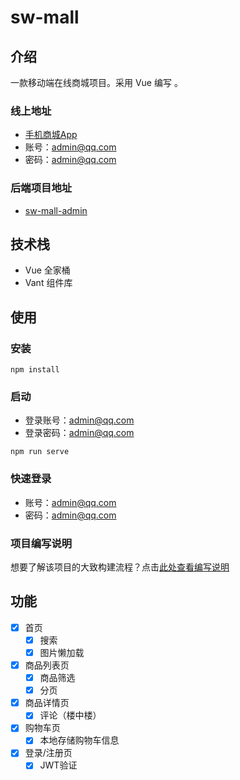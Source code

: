 # sw-mall

## 介绍

一款移动端在线商城项目。采用 Vue 编写 。

### 线上地址

- [手机商城App](http://mall.evelance.cn)
- 账号：admin@qq.com
- 密码：admin@qq.com

### 后端项目地址

- [sw-mall-admin](https://github.com/evestorm/sw-mall-admin)

## 技术栈

- Vue 全家桶
- Vant 组件库

## 使用

### 安装

```shell
npm install
```

### 启动

- 登录账号：admin@qq.com
- 登录密码：admin@qq.com

```shell
npm run serve
```

### 快速登录

- 账号：admin@qq.com
- 密码：admin@qq.com

### 项目编写说明

想要了解该项目的大致构建流程？点击[此处查看编写说明](./note_with_toc.md)

## 功能

- [x] 首页
  - [x] 搜索
  - [x] 图片懒加载
- [x] 商品列表页
  - [x] 商品筛选
  - [x] 分页
- [x] 商品详情页
  - [x] 评论（楼中楼）
- [x] 购物车页
  - [x] 本地存储购物车信息
- [x] 登录/注册页
  - [x] JWT验证
